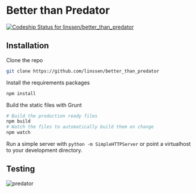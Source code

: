 Better than Predator
===============================================================================

[ ![Codeship Status for linssen/better_than_predator](https://codeship.io/projects/401ec2e0-f560-0131-175b-225f727abe9a/status)](https://codeship.io/projects/28285)

Installation
-------------------------------------------------------------------------------

Clone the repo

```sh
git clone https://github.com/linssen/better_than_predator
```

Install the requirements packages

```sh
npm install
```

Build the static files with Grunt

```sh
# Build the production ready files
npm build
# Watch the files to automatically build them on change
npm watch
```

Run a simple server with `python -m SimpleHTTPServer` or point a virtualhost
to your development directory.

Testing
-------------------------------------------------------------------------------

![predator](https://f.cloud.github.com/assets/67624/415163/75afa1ae-ac2c-11e2-8a16-cab25bf1a58e.png)
